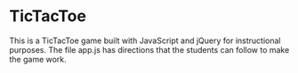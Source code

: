 TicTacToe
=========

This is a TicTacToe game built with JavaScript and jQuery for instructional purposes. The file app.js has directions that the students can follow to make the game work.
